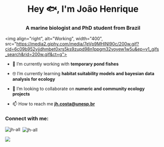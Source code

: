 
<h1 align="center">Hey 🐟, I'm João Henrique </h1>
<h3 align="center">A marine biologist and PhD student from Brazil</h3>

<img align="right", alt="Working", width="400", src="https://media2.giphy.com/media/7eVp9MHlNI90c/200w.gif?cid=6c09b952vjjdhmbet0xrs5ks9zupd98n1ppgm32voyew1w5u&ep=v1_gifs_search&rid=200w.gif&ct=g">

- 🐡 I’m currently working with **temporary pond fishes**

- 🤓 I’m currently learning **habitat suitability models and bayesian data analysis for ecology**

- 👯 I’m looking to collaborate on **numeric and community ecology projects**

- 📫 How to reach me **jh.costa@unesp.br**

<h3 align="left">Connect with me:</h3>
<p align="left">
</p>

<p><img align="left" src="https://github-readme-stats.vercel.app/api/top-langs?username=jh-all&show_icons=true&locale=en&layout=compact" alt="jh-all" /></p>

<p>&nbsp;<img align="center" src="https://github-readme-stats.vercel.app/api?username=jh-all&show_icons=true&locale=en" alt="jh-all" /></p>

  <div>
    <a href="https://instagram.com/eujoaocabelo" target="_blank"><img src="https://img.shields.io/badge/-Instagram-%23E4405F?style=for-the-badge&logo=instagram&logoColor=white" target="_blank"></a>
  </div>
